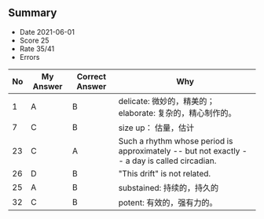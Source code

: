 ## Summary
- Date 2021-06-01
- Score 25
- Rate 35/41
- Errors


| No | My Answer | Correct Answer | Why |
|----|-----------|----------------|-----|
| 1 | A        | B|  delicate: 微妙的，精美的； elaborate: 复杂的，精心制作的。|
| 7 | C | B | size up： 估量，估计
| 23| C | A | Such a rhythm whose period is approximately -- but not exactly -- a day is called circadian.|
| 26| D| B| "This drift" is not related.|        
|25| A|B | substained: 持续的，持久的 |
|32| C|B | potent: 有效的，强有力的。|

